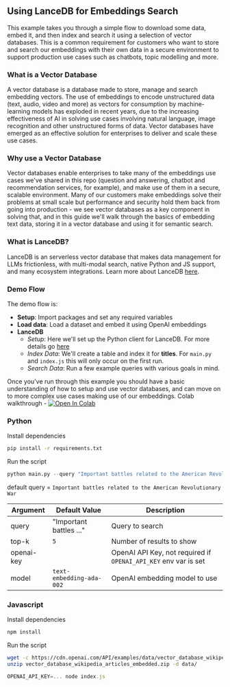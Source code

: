 ## Using LanceDB for Embeddings Search

This example takes you through a simple flow to download some data, embed it, and then index and search it using a selection of vector databases. This is a common requirement for customers who want to store and search our embeddings with their own data in a secure environment to support production use cases such as chatbots, topic modelling and more.

### What is a Vector Database

A vector database is a database made to store, manage and search embedding vectors. The use of embeddings to encode unstructured data (text, audio, video and more) as vectors for consumption by machine-learning models has exploded in recent years, due to the increasing effectiveness of AI in solving use cases involving natural language, image recognition and other unstructured forms of data. Vector databases have emerged as an effective solution for enterprises to deliver and scale these use cases.

### Why use a Vector Database

Vector databases enable enterprises to take many of the embeddings use cases we've shared in this repo (question and answering, chatbot and recommendation services, for example), and make use of them in a secure, scalable environment. Many of our customers make embeddings solve their problems at small scale but performance and security hold them back from going into production - we see vector databases as a key component in solving that, and in this guide we'll walk through the basics of embedding text data, storing it in a vector database and using it for semantic search.

### What is LanceDB?
LanceDB is an serverless vector database that makes data management for LLMs frictionless, with multi-modal search, native Python and JS support, and many ecosystem integrations. Learn more about LanceDB [here](https://lancedb.com).

### Demo Flow
The demo flow is:
- **Setup**: Import packages and set any required variables
- **Load data**: Load a dataset and embed it using OpenAI embeddings
- **LanceDB**
    - *Setup*: Here we'll set up the Python client for LanceDB. For more details go [here](https://lancedb.github.io/lancedb/basic/)
    - *Index Data*: We'll create a table and index it for __titles__. For `main.py` and `index.js` this will only occur on the first run.
    - *Search Data*: Run a few example queries with various goals in mind.

Once you've run through this example you should have a basic understanding of how to setup and use vector databases, and can move on to more complex use cases making use of our embeddings.
Colab walkthrough - <a href="https://colab.research.google.com/github/openai/openai-cookbook/blob/main/examples/vector_databases/lancedb/Using_LanceDB_for_embeddings_search/main.ipynb"><img src="https://colab.research.google.com/assets/colab-badge.svg" alt="Open In Colab"></a>

### Python
Install dependencies
```bash
pip install -r requirements.txt
```

Run the script 
```python
python main.py --query "Important battles related to the American Revolutionary War"
```
default query = `Important battles related to the American Revolutionary War`

| Argument | Default Value | Description |
|---|---|---|
| query | "Important battles ..." | Query to search |
| top-k | `5` | Number of results to show |
| openai-key | | OpenAI API Key, not required if `OPENAI_API_KEY` env var is set  |
| model | `text-embedding-ada-002` | OpenAI embedding model to use |

### Javascript
Install dependencies
```bash
npm install
```

Run the script
```bash
wget -c https://cdn.openai.com/API/examples/data/vector_database_wikipedia_articles_embedded.zip
unzip vector_database_wikipedia_articles_embedded.zip -d data/
```

```javascript
OPENAI_API_KEY=... node index.js
```

